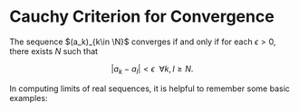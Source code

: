 # Cauchy Criterion for Convergence

The sequence $(a_k)_{k\in \N}$ converges if and only if for each $\epsilon >0$, there exists $N$ such that

$$ |a_k - a_l| < \epsilon \ \ \forall k,l \geq N. $$

In computing limits of real sequences, it is helpful to remember some basic examples:
